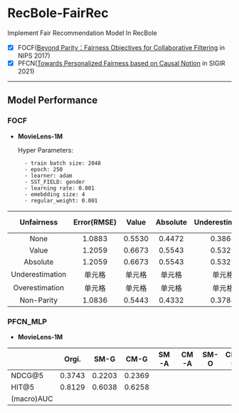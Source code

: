 # RecBole-FairRec
Implement Fair Recommendation Model In RecBole
- [x] FOCF([Beyond Parity：Fairness Objectives for Collaborative Filtering](https://proceedings.neurips.cc/paper/2017/hash/e6384711491713d29bc63fc5eeb5ba4f-Abstract.html) in NIPS 2017)
- [x] PFCN([Towards Personalized Fairness based on Causal Notion](https://dl.acm.org/doi/abs/10.1145/3404835.3462966?casa_token=zzHePKuKP6AAAAAA:YzZp_qUbzsgd3TXWCAGSRAfEHO2oM0_BuWZ5uZlfj_rudqKGYq8douOaZ0GoizxP54jtz3JDFw725xo) in SIGIR 2021)
-------------------------------------------------------------
## Model Performance
### FOCF
- **MovieLens-1M**  
    
    Hyper Parameters:

        - train batch size: 2048
        - epoch: 250
        - learner: adam
        - SST_FIELD: gender 
        - learning rate: 0.001 
        - emebdding size: 4  
        - regular_weight: 0.001

| Unfairness | Error(RMSE) | Value | Absolute | Underestimation | Overestimation | Non-Parity |
|:-:| :-:| :-: | :-: | :-: | :-: | :-: |
| None | 1.0883 | 0.5530 | 0.4472 | 0.3864 | 0.1666 | 0.0304 |
| Value | 1.2059 | 0.6673 | 0.5543 | 0.5329 | 0.1344 | 0.0491 |
| Absolute | 1.2059 | 0.6673 | 0.5543 | 0.5329 | 0.1344 | 0.0491 |
| Underestimation | 单元格 | 单元格 | 单元格 | 单元格 | 单元格 | 单元格 |
| Overestimation | 单元格 | 单元格 | 单元格 | 单元格 | 单元格 | 单元格 |
| Non-Parity| 1.0836 | 0.5443 | 0.4332 | 0.3784 | 0.1658 | 0.0082 |

### PFCN_MLP
- **MovieLens-1M**

|   | Orgi.  | SM-G | CM-G  |  SM-A | CM-A  |  SM-O | CM-O | SM-GA | CM-GA | SM-GO | CM-GO | SM-AO | CM-AO | SM-GAO | CM-GAO |
|---|---|---|---|---|---|---|---|---|---|---|---|---|---|---|---|
|  NDCG@5 | 0.3743  | 0.2203 | 0.2369 |  |  | | | | | |   |   | |   |   |
|  HIT@5 | 0.8129  | 0.6038 | 0.6258 | |  | | | | | | | | |   |   |
|  (macro)AUC |   |   |   |   |   |   |   |   |   |   |   |   |   |   |   |

